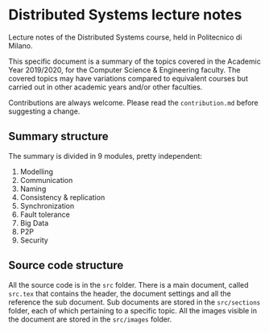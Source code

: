 # Distributed Systems lecture notes

Lecture notes of the Distributed Systems course, held in Politecnico di Milano.

This specific document is a summary of the topics covered in the Academic Year 2019/2020, for the Computer Science & Engineering faculty. The covered topics may have variations compared to equivalent courses but carried out in other academic years and/or other faculties.

Contributions are always welcome. Please read the <code>contribution.md</code> before suggesting a change.

## Summary structure
The summary is divided in 9 modules, pretty independent:
1. Modelling
2. Communication
3. Naming
4. Consistency & replication
5. Synchronization
6. Fault tolerance
7. Big Data
8. P2P
9. Security

## Source code structure
All the source code is in the <code>src</code> folder. There is a main document, called <code>src.tex</code> that contains the header, the document settings and all the reference the sub document. Sub documents are stored in the <code>src/sections</code> folder, each of which pertaining to a specific topic. All the images visible in the document are stored in the <code>src/images</code> folder.
